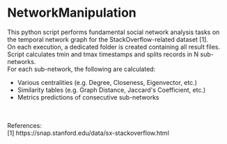 # NetworkManipulation
This python script performs fundamental social network analysis tasks on the temporal network graph for the StackOverflow-related dataset [1].
<br>
On each execution, a dedicated folder is created containing all result files.
<br>
Script calculates tmin and tmax timestamps and splits records in N sub-networks.
<br>
For each sub-network, the following are calculated:
- Various centralities (e.g. Degree, Closeness, Eigenvector, etc.)
- Similarity tables (e.g. Graph Distance, Jaccard's Coefficient, etc.)
- Metrics predictions of consecutive sub-networks
<br>
<br>
References:
<br>
[1] https://snap.stanford.edu/data/sx-stackoverflow.html
